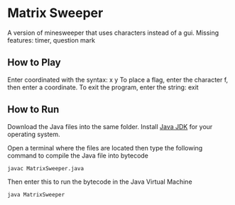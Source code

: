# Matrix Sweeper
A version of minesweeper that uses characters instead of a gui. 
Missing features: timer, question mark

## How to Play
Enter coordinated with the syntax: x y
To place a flag, enter the character f, then enter a coordinate.
To exit the program, enter the string: exit

## How to Run
Download the Java files into the same folder.
Install [Java JDK]([https://www.oracle.com/java/technologies/downloads/]) for your operating system.

Open a terminal where the files are located then type the following command to compile the Java file into bytecode

```
javac MatrixSweeper.java
```

Then enter this to run the bytecode in the Java Virtual Machine

```
java MatrixSweeper
```
